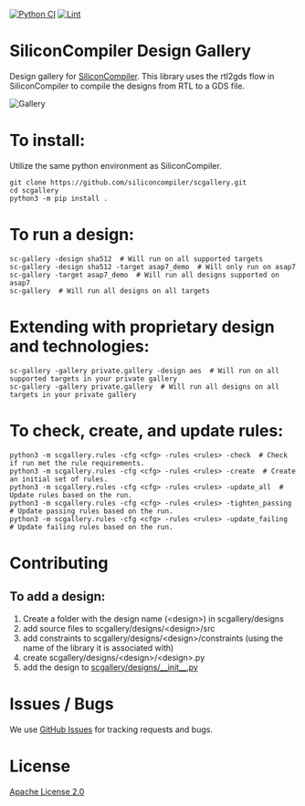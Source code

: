 [![Python CI](https://github.com/siliconcompiler/scgallery/actions/workflows/python_ci.yml/badge.svg)](https://github.com/siliconcompiler/scgallery/actions/workflows/python_ci.yml)
[![Lint](https://github.com/siliconcompiler/scgallery/actions/workflows/lint.yml/badge.svg?branch=main)](https://github.com/siliconcompiler/scgallery/actions/workflows/lint.yml)

# SiliconCompiler Design Gallery
Design gallery for [SiliconCompiler](https://github.com/silicompiler/siliconcompiler).
This library uses the rtl2gds flow in SiliconCompiler to compile the designs from RTL to a GDS file.

![Gallery](images/montage.jpg)

# To install:
Utilize the same python environment as SiliconCompiler.

    git clone https://github.com/siliconcompiler/scgallery.git
    cd scgallery
    python3 -m pip install .

# To run a design:

    sc-gallery -design sha512  # Will run on all supported targets
    sc-gallery -design sha512 -target asap7_demo  # Will only run on asap7
    sc-gallery -target asap7_demo  # Will run all designs supported on asap7
    sc-gallery  # Will run all designs on all targets

# Extending with proprietary design and technologies:

    sc-gallery -gallery private.gallery -design aes  # Will run on all supported targets in your private gallery
    sc-gallery -gallery private.gallery  # Will run all designs on all targets in your private gallery

# To check, create, and update rules:

    python3 -m scgallery.rules -cfg <cfg> -rules <rules> -check  # Check if run met the rule requirements.
    python3 -m scgallery.rules -cfg <cfg> -rules <rules> -create  # Create an initial set of rules.
    python3 -m scgallery.rules -cfg <cfg> -rules <rules> -update_all  # Update rules based on the run.
    python3 -m scgallery.rules -cfg <cfg> -rules <rules> -tighten_passing  # Update passing rules based on the run.
    python3 -m scgallery.rules -cfg <cfg> -rules <rules> -update_failing  # Update failing rules based on the run.

# Contributing

## To add a design:
1. Create a folder with the design name (\<design\>) in scgallery/designs
2. add source files to scgallery/designs/\<design\>/src
3. add constraints to scgallery/designs/\<design\>/constraints (using the name of the library it is associated with)
4. create scgallery/designs/\<design\>/\<design\>.py
5. add the design to [scgallery/designs/\_\_init\_\_.py](scgallery/designs/__init__.py)

# Issues / Bugs

We use [GitHub Issues](https://github.com/siliconcompiler/scgallery/issues)
for tracking requests and bugs.

# License

[Apache License 2.0](LICENSE)
